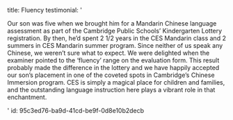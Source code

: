 title: Fluency
testimonial: '<p>Our son was five when we brought him for a Mandarin Chinese language assessment as part of the Cambridge Public Schools’ Kindergarten Lottery registration. By then, he’d spent 2 1/2 years in the CES Mandarin class and 2 summers in CES Mandarin summer program. Since neither of us speak any Chinese, we weren’t sure what to expect. We were delighted when the examiner pointed to the ‘fluency’ range on the evaluation form. This result probably made the difference in the lottery and we have happily accepted our son’s placement in one of the coveted spots in Cambridge’s Chinese Immersion program. CES is simply a magical place for children and families, and the outstanding language instruction here plays a vibrant role in that enchantment.</p>'
id: 95c3ed76-ba9d-41cd-be9f-0d8e10b2decb
